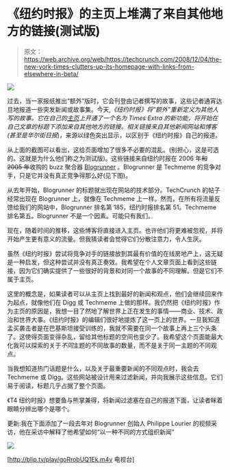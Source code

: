# 《纽约时报》的主页上堆满了来自其他地方的链接(测试版)

> 原文：<https://web.archive.org/web/https://techcrunch.com/2008/12/04/the-new-york-times-clutters-up-its-homepage-with-links-from-elsewhere-in-beta/>

![](img/067b640f9a8dbb84a0f6345ac7b4bae5.png)

过去，当一家报纸推出“额外”版时，它会刊登由记者撰写的故事，这些记者通宵达旦地报道一些突发新闻或故事集。今天,*《纽约时报》*将“额外”重新定义为其他人写的故事。它在自己的[主页](https://web.archive.org/web/20221209002034/http://www.nytimes.com/)上开通了一个名为 Times Extra 的新功能，将开始在自己文章的标题下添加来自其他地方的链接。相关链接来自其他新闻网站和博客(甚至是*华尔街日报*)，来源以绿色突出显示，以区别于《纽约时报》自己的报道。

从上面的截图可以看出，这给页面增加了很多不必要的混乱。(别担心，这是可选的。这就是为什么他们称之为测试版)。这些链接来自纽约时报在 2006 年~~和 2005 年~~收购的 buzz 聚合器 [Blogrunner](https://web.archive.org/web/20221209002034/http://www.blogrunner.com/) 。Blogrunner 是 Techmeme 的竞争对手，只是它并没有真正竞争得那么好(见下图)。

从去年开始，Blogrunner 的标题就出现在网站的技术部分。TechCrunch 的帖子经常出现在 Blogrunner 上，就像在 Techmeme 上一样。然而，在所有将流量反馈给我们的网站中，Blogrunner 排名第 185，纽约时报排名第 51。Techmeme 排名第五。Blogrunner 不是一个因素。可能只有我们。

现在，随着时间的推移，这些博客将直接进入主页。也许他们将更难被忽视，并将开始产生更有意义的流量。但我猜读者会觉得它们分散注意力，令人生厌。

虽然《纽约时报》尝试将竞争对手的链接放到其最有价值的在线房地产上，这无疑是一种启发，但这种尝试并没有真正奏效。我希望在个人文章页面上看到这些链接，因为它们确实提供了一些很好的背景和对同一个故事的不同理解。但是它们不属于主页。

这里的概念是，如果读者可以从主页上找到最好的新闻和观点，他们会继续回来作为起点，就像他们在 Digg 或 Techmeme 上做的那样。我仍然把《纽约时报》作为主页的原因是，我想一目了然地了解世界上正在发生的事情——商业、技术、政治和世界大事。《纽约时报》的编辑们很好地提炼了这一页上的世界。一旦我知道孟买袭击者是在巴基斯坦接受训练的，我就不需要在同一个故事上再上三个头条了。这使得页面变得杂乱，留给其他标题的空间也变少了。我希望这个页面能最大化我可以探索的关于*不同*主题的不同故事的数量，而不是关于同一主题的不同观点。

当我想知道热门话题是什么，以及关于最重要新闻的不同观点时，我会去 Techmeme 或 Digg。这些网站被设计用来过滤新闻，并向我展示这些信息。它们易于阅读，标题几乎占据了整个页面。

《T4 纽约时报》想要鱼与熊掌兼得，将新闻过滤塞在自己的报道下面，让读者眯着眼睛分辨出哪个是哪个。

更新:我在下面添加了一段去年对 Blogrunner 创始人 Philippe Lourier 的视频采访，他在采访中解释了他希望如何“以一种不同的方式组织新闻”

![](img/2a31da416d3454f370c36ceb658dee96.png)

[http://blip.tv/play/goRrobUQ1Ek.m4v 电视台]